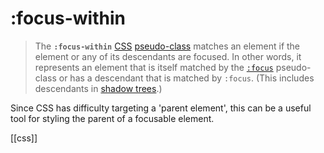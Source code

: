 # :focus-within

>The **`:focus-within`** [CSS](https://developer.mozilla.org/en-US/docs/Web/CSS) [pseudo-class](https://developer.mozilla.org/en-US/docs/Web/CSS/Pseudo-classes) matches an element if the element or any of its descendants are focused. In other words, it represents an element that is itself matched by the [`:focus`](https://developer.mozilla.org/en-US/docs/Web/CSS/:focus) pseudo-class or has a descendant that is matched by `:focus`. (This includes descendants in [shadow trees](https://developer.mozilla.org/en-US/docs/Web/Web_Components/Using_shadow_DOM).)

Since CSS has difficulty targeting a 'parent element', this can be a useful tool for styling the parent of a focusable element.

[[css]]